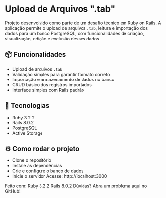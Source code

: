 # Upload de Arquivos ".tab"

Projeto desenvolvido como parte de um desafio técnico em Ruby on Rails. A aplicação permite o upload de arquivos `.tab`, leitura e importação dos dados para um banco PostgreSQL, com funcionalidades de criação, visualização, edição e exclusão desses dados.

## 📦 Funcionalidades

- Upload de arquivos `.tab`
- Validação simples para garantir formato correto
- Importação e armazenamento de dados no banco
- CRUD básico dos registros importados
- Interface simples com Rails padrão

## 🚀 Tecnologias

- Ruby 3.2.2  
- Rails 8.0.2  
- PostgreSQL  
- Active Storage  

## ⚙️ Como rodar o projeto

- Clone o repositório
- Instale as dependências
- Crie e configure o banco de dados
- Inicie o servidor
Acesse: http://localhost:3000

Feito com: Ruby 3.2.2 Rails 8.0.2 Dúvidas? Abra um problema aqui no GitHub!
